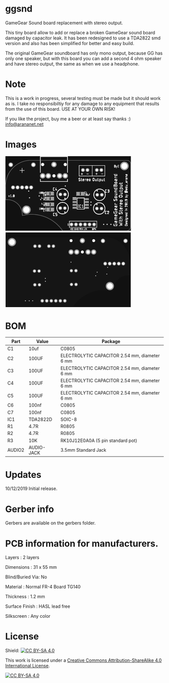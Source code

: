 # ggsnd
GameGear Sound board replacement with stereo output.

This tiny board allow to add or replace a broken GameGear sound board damaged by capacitor leak. It has been redesigned to use a TDA2822 smd version and also has been simplified for better and easy build.

The original GameGear soundboard has only mono output, because GG has only one speaker, but with this board you can add a second 4 ohm speaker and have stereo output, the same as when we use a headphone.

# Note

This is a work in progress, several testing must be made but it should work as is. I take no responsibiltiy for any damage to any equipment that results from the use of this board. USE AT YOUR OWN RISK!

If you like the project, buy me a beer or at least say thanks :) info@arananet.net


# Images

<img src="https://github.com/arananet/ggsnd/blob/master/images/top.png?raw=true" width="400">
<img src="https://github.com/arananet/ggsnd/blob/master/images/bottom.png?raw=true" width="400">

# BOM 

| Part            | Value                   | Package                             |
| --------------- | ----------------------- | ----------------------------------- |      
|  C1             | 10uf                   | C0805                                |
|  C2             | 100UF                  | ELECTROLYTIC CAPACITOR 2.54 mm, diameter 6 mm                                 |
|  C3             | 100UF                  | ELECTROLYTIC CAPACITOR 2.54 mm, diameter 6 mm                                |
|  C4             | 100UF                  | ELECTROLYTIC CAPACITOR 2.54 mm, diameter 6 mm                                 |
|  C5             | 100UF                  | ELECTROLYTIC CAPACITOR 2.54 mm, diameter 6 mm                                 |
|  C6             | 100nf                  | C0805                                |
|  C7             | 100nf                  | C0805                                |
|  IC1            | TDA2822D               | SOIC-8                  |
|  R1             | 4.7R                   | R0805                                |
|  R2             | 4.7R                   | R0805                                |
|  R3             | 10K                    | RK10J12E0A0A (5 pin standard pot)    |
|  AUDIO2         | AUDIO-JACK             | 3.5mm Standard Jack                  |

# Updates

10/12/2019 Initial release.

# Gerber info

Gerbers are available on the gerbers folder.

# PCB information for manufacturers.

Layers : 2 layers

Dimensions : 31 x 55 mm

Blind/Buried Via: No

Material : Normal FR-4 Board TG140

Thickness : 1.2 mm

Surface Finish : HASL lead free

Silkscreen : Any color


# License

Shield: [![CC BY-SA 4.0][cc-by-sa-shield]][cc-by-sa]

This work is licensed under a [Creative Commons Attribution-ShareAlike 4.0
International License][cc-by-sa].

[![CC BY-SA 4.0][cc-by-sa-image]][cc-by-sa]

[cc-by-sa]: http://creativecommons.org/licenses/by-sa/4.0/
[cc-by-sa-image]: https://licensebuttons.net/l/by-sa/4.0/88x31.png
[cc-by-sa-shield]: https://img.shields.io/badge/License-CC%20BY--SA%204.0-lightgrey.svg
